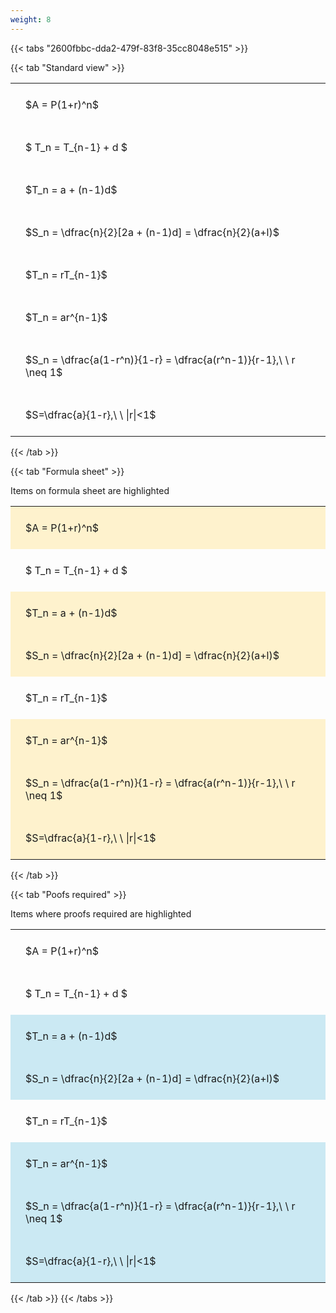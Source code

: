 ```yaml
---
weight: 8
---
```


{{< tabs "2600fbbc-dda2-479f-83f8-35cc8048e515" >}}

{{< tab "Standard view" >}}

<style type="text/css">
#T_b72c6 th.col_heading {
  text-align: left;
  font-size: 1em;
}
#T_b72c6 td {
  text-align: left;
  font-size: 1em;
  padding: 1.5em;
}
</style>
<table id="T_b72c6">
  <thead>
  </thead>
  <tbody>
    <tr>
      <td id="T_b72c6_row0_col0" class="data row0 col0" >$A = P(1+r)^n$</td>
    </tr>
    <tr>
      <td id="T_b72c6_row1_col0" class="data row1 col0" >$ T_n = T_{n-1} + d $</td>
    </tr>
    <tr>
      <td id="T_b72c6_row2_col0" class="data row2 col0" >$T_n = a + (n-1)d$</td>
    </tr>
    <tr>
      <td id="T_b72c6_row3_col0" class="data row3 col0" >$S_n = \dfrac{n}{2}[2a + (n-1)d] = \dfrac{n}{2}(a+l)$</td>
    </tr>
    <tr>
      <td id="T_b72c6_row4_col0" class="data row4 col0" >$T_n = rT_{n-1}$</td>
    </tr>
    <tr>
      <td id="T_b72c6_row5_col0" class="data row5 col0" >$T_n = ar^{n-1}$</td>
    </tr>
    <tr>
      <td id="T_b72c6_row6_col0" class="data row6 col0" >$S_n = \dfrac{a(1-r^n)}{1-r} = \dfrac{a(r^n-1)}{r-1},\ \  r \neq 1$</td>
    </tr>
    <tr>
      <td id="T_b72c6_row7_col0" class="data row7 col0" >$S=\dfrac{a}{1-r},\ \ |r|<1$</td>
    </tr>
  </tbody>
</table>
{{< /tab >}}

{{< tab "Formula sheet" >}}

Items on formula sheet are highlighted 
<br>
<style type="text/css">
#T_6237a th.col_heading {
  text-align: left;
  font-size: 1em;
}
#T_6237a td {
  text-align: left;
  font-size: 1em;
  padding: 1.5em;
}
#T_6237a_row0_col0, #T_6237a_row2_col0, #T_6237a_row3_col0, #T_6237a_row5_col0, #T_6237a_row6_col0, #T_6237a_row7_col0 {
  background-color: rgba(255,194,10, 0.2);
}
#T_6237a_row1_col0, #T_6237a_row4_col0 {
  background-color: rgba(0,0,0,0);
}
</style>
<table id="T_6237a">
  <thead>
  </thead>
  <tbody>
    <tr>
      <td id="T_6237a_row0_col0" class="data row0 col0" >$A = P(1+r)^n$</td>
    </tr>
    <tr>
      <td id="T_6237a_row1_col0" class="data row1 col0" >$ T_n = T_{n-1} + d $</td>
    </tr>
    <tr>
      <td id="T_6237a_row2_col0" class="data row2 col0" >$T_n = a + (n-1)d$</td>
    </tr>
    <tr>
      <td id="T_6237a_row3_col0" class="data row3 col0" >$S_n = \dfrac{n}{2}[2a + (n-1)d] = \dfrac{n}{2}(a+l)$</td>
    </tr>
    <tr>
      <td id="T_6237a_row4_col0" class="data row4 col0" >$T_n = rT_{n-1}$</td>
    </tr>
    <tr>
      <td id="T_6237a_row5_col0" class="data row5 col0" >$T_n = ar^{n-1}$</td>
    </tr>
    <tr>
      <td id="T_6237a_row6_col0" class="data row6 col0" >$S_n = \dfrac{a(1-r^n)}{1-r} = \dfrac{a(r^n-1)}{r-1},\ \  r \neq 1$</td>
    </tr>
    <tr>
      <td id="T_6237a_row7_col0" class="data row7 col0" >$S=\dfrac{a}{1-r},\ \ |r|<1$</td>
    </tr>
  </tbody>
</table>
{{< /tab >}}

{{< tab "Poofs required" >}}

Items where proofs required are highlighted 
<br>
<style type="text/css">
#T_836dc th.col_heading {
  text-align: left;
  font-size: 1em;
}
#T_836dc td {
  text-align: left;
  font-size: 1em;
  padding: 1.5em;
}
#T_836dc_row0_col0, #T_836dc_row1_col0, #T_836dc_row4_col0 {
  background-color: rgba(0,0,0,0);
}
#T_836dc_row2_col0, #T_836dc_row3_col0, #T_836dc_row5_col0, #T_836dc_row6_col0, #T_836dc_row7_col0 {
  background-color: rgba(0,150,200, 0.2);
}
</style>
<table id="T_836dc">
  <thead>
  </thead>
  <tbody>
    <tr>
      <td id="T_836dc_row0_col0" class="data row0 col0" >$A = P(1+r)^n$</td>
    </tr>
    <tr>
      <td id="T_836dc_row1_col0" class="data row1 col0" >$ T_n = T_{n-1} + d $</td>
    </tr>
    <tr>
      <td id="T_836dc_row2_col0" class="data row2 col0" >$T_n = a + (n-1)d$</td>
    </tr>
    <tr>
      <td id="T_836dc_row3_col0" class="data row3 col0" >$S_n = \dfrac{n}{2}[2a + (n-1)d] = \dfrac{n}{2}(a+l)$</td>
    </tr>
    <tr>
      <td id="T_836dc_row4_col0" class="data row4 col0" >$T_n = rT_{n-1}$</td>
    </tr>
    <tr>
      <td id="T_836dc_row5_col0" class="data row5 col0" >$T_n = ar^{n-1}$</td>
    </tr>
    <tr>
      <td id="T_836dc_row6_col0" class="data row6 col0" >$S_n = \dfrac{a(1-r^n)}{1-r} = \dfrac{a(r^n-1)}{r-1},\ \  r \neq 1$</td>
    </tr>
    <tr>
      <td id="T_836dc_row7_col0" class="data row7 col0" >$S=\dfrac{a}{1-r},\ \ |r|<1$</td>
    </tr>
  </tbody>
</table>
{{< /tab >}}
{{< /tabs >}}